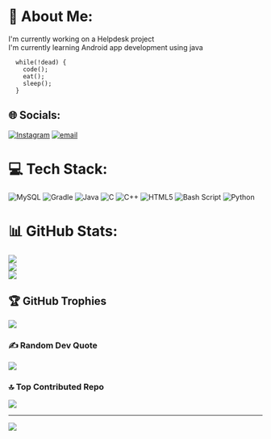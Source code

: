 # 💫 About Me:
I'm currently working on a Helpdesk project<br>I'm currently learning Android app development using java
```
  while(!dead) {
    code();
    eat();
    sleep();
  }
```

## 🌐 Socials:
[![Instagram](https://img.shields.io/badge/Instagram-%23E4405F.svg?logo=Instagram&logoColor=white)](https://instagram.com/thenotsofriendlyblackhat) [![email](https://img.shields.io/badge/Email-D14836?logo=gmail&logoColor=white)](mailto:as7364554@gmail.com) 

# 💻 Tech Stack:
![MySQL](https://img.shields.io/badge/mysql-4479A1.svg?style=plastic&logo=mysql&logoColor=white) ![Gradle](https://img.shields.io/badge/Gradle-02303A.svg?style=plastic&logo=Gradle&logoColor=white) ![Java](https://img.shields.io/badge/java-%23ED8B00.svg?style=plastic&logo=openjdk&logoColor=white) ![C](https://img.shields.io/badge/c-%2300599C.svg?style=plastic&logo=c&logoColor=white) ![C++](https://img.shields.io/badge/c++-%2300599C.svg?style=plastic&logo=c%2B%2B&logoColor=white) ![HTML5](https://img.shields.io/badge/html5-%23E34F26.svg?style=plastic&logo=html5&logoColor=white) ![Bash Script](https://img.shields.io/badge/bash_script-%23121011.svg?style=plastic&logo=gnu-bash&logoColor=white) ![Python](https://img.shields.io/badge/python-3670A0?style=plastic&logo=python&logoColor=ffdd54)
# 📊 GitHub Stats:
![](https://github-readme-stats.vercel.app/api?username=Sniperznate&theme=dark&hide_border=false&include_all_commits=true&count_private=false)<br/>
![](https://github-readme-streak-stats.herokuapp.com/?user=Sniperznate&theme=dark&hide_border=false)<br/>
![](https://github-readme-stats.vercel.app/api/top-langs/?username=Sniperznate&theme=dark&hide_border=false&include_all_commits=true&count_private=false&layout=compact)

## 🏆 GitHub Trophies
![](https://github-profile-trophy.vercel.app/?username=Sniperznate&theme=radical&no-frame=false&no-bg=false&margin-w=4)

### ✍️ Random Dev Quote
![](https://quotes-github-readme.vercel.app/api?type=vetical&theme=dark)

### 🔝 Top Contributed Repo
![](https://github-contributor-stats.vercel.app/api?username=Sniperznate&limit=5&theme=dark&combine_all_yearly_contributions=true)

---
[![](https://visitcount.itsvg.in/api?id=Sniperznate&icon=2&color=3)](https://visitcount.itsvg.in)
